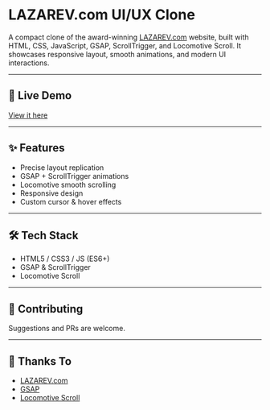 # LAZAREV.com UI/UX Clone

A compact clone of the award-winning [LAZAREV.com](https://www.lazarev.agency/) website, built with HTML, CSS, JavaScript, GSAP, ScrollTrigger, and Locomotive Scroll. It showcases responsive layout, smooth animations, and modern UI interactions.

---

## 🚀 Live Demo

[View it here](https://skmdjeesan.github.io/LAZAREV/)

---

## ✨ Features

* Precise layout replication
* GSAP + ScrollTrigger animations
* Locomotive smooth scrolling
* Responsive design
* Custom cursor & hover effects

---

## 🛠️ Tech Stack

* HTML5 / CSS3 / JS (ES6+)
* GSAP & ScrollTrigger
* Locomotive Scroll

---

## 🤝 Contributing

Suggestions and PRs are welcome.

---


## 🙏 Thanks To

* [LAZAREV.com](https://www.lazarev.agency/)
* [GSAP](https://greensock.com/)
* [Locomotive Scroll](https://locomotivemtl.github.io/locomotive-scroll/)
